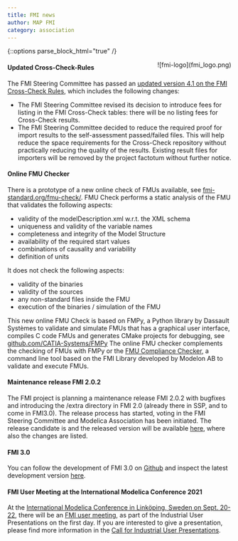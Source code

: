 ```yaml
---
title: FMI news
author: MAP FMI
category: association
---
```



{::options parse_block_html="true" /}

<div style="float: right">
![fmi-logo](fmi_logo.png)
</div>



#### Updated Cross-Check-Rules

The FMI Steering Committee has passed an [updated version 4.1 on the FMI Cross-Check Rules](https://github.com/modelica/fmi-cross-check/blob/master/FMI-CROSS-CHECK-RULES.md), which includes the following changes:

- The FMI Steering Committee revised its decision to introduce fees for listing in the FMI Cross-Check tables: there will be no listing fees for Cross-Check results.
- The FMI Steering Committee decided to reduce the required proof for import results to the self-assessment passed/failed files. This will help reduce the space requirements for the Cross-Check repository without practically reducing the quality of the results. Existing result files for importers will be removed by the project factotum without further notice.

#### Online FMU Checker

There is a prototype of a new online check of FMUs available, see [fmi-standard.org/fmu-check/](https://fmi-standard.org/fmu-check/).
FMU Check performs a static analysis of the FMU that validates the following aspects:

- validity of the modelDescription.xml w.r.t. the XML schema
- uniqueness and validity of the variable names
- completeness and integrity of the Model Structure
- availability of the required start values
- combinations of causality and variability
- definition of units

It does not check the following aspects:

- validity of the binaries
- validity of the sources
- any non-standard files inside the FMU
- execution of the binaries / simulation of the FMU

This new online FMU Check is based on FMPy, a Python library by Dassault Systèmes to validate and simulate FMUs that has a graphical user interface, compiles C code FMUs and generates CMake projects for debugging, see [github.com/CATIA-Systems/FMPy](https://github.com/CATIA-Systems/FMPy)
The online FMU checker complements the checking of FMUs with FMPy or the [FMU Compliance Checker](https://github.com/modelica-tools/FMUComplianceChecker), a command line tool based on the FMI Library developed by Modelon AB to validate and execute FMUs.

#### Maintenance release FMI 2.0.2

The FMI project is planning a maintenance release FMI 2.0.2 with bugfixes and introducing the /extra directory in FMI 2.0 (already there in SSP, and to come in FMI3.0).
The release process has started, voting in the FMI Steering Committee and Modelica Association has been initiated.
The release candidate is and the released version will be available [here](https://github.com/modelica/fmi-standard), where also the changes are listed.

#### FMI 3.0

You can follow the development of FMI 3.0 on [Github](https://github.com/modelica/fmi-standard) and inspect the latest development version [here](https://fmi-standard.org/docs/3.0-dev/).

#### FMI User Meeting at the International Modelica Conference 2021

At the [International Modelica Conference in Linköping, Sweden
on Sept. 20-22](https://2021.international.conference.modelica.org/), there will be an [FMI user meeting](https://2021.international.conference.modelica.org/fmi-user-meeting.html), as part of the Industrial User Presentations on the first day. If you are interested to give a presentation, please find more information in the [Call for Industrial User Presentations](https://2021.international.conference.modelica.org/call2021.html).
